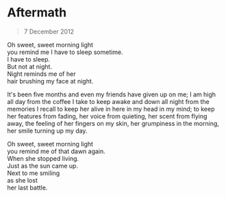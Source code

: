 # Aftermath

> 7 December 2012

Oh sweet, sweet morning light  
you remind me I have to sleep sometime.  
I have to sleep.  
But not at night.  
Night reminds me of her  
hair brushing my face at night.

It's been five months and even my friends have given up on me; I am high all day from the coffee I take to keep awake and down all night from the memories I recall to keep her alive in here in my head in my mind; to keep her features from fading, her voice from quieting, her scent from flying away, the feeling of her fingers on my skin, her grumpiness in the morning, her smile turning up my day.

Oh sweet, sweet morning light  
you remind me of that dawn again.  
When she stopped living.  
Just as the sun came up.  
Next to me smiling  
as she lost  
her last battle.
